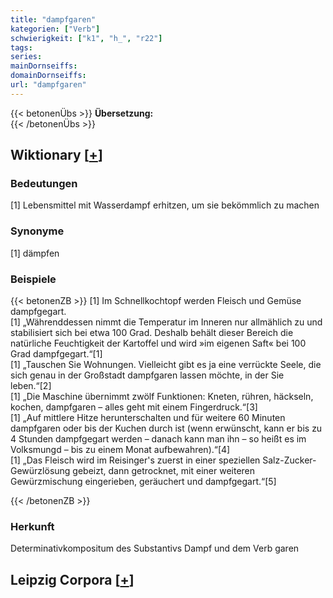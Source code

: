 ```yaml
---
title: "dampfgaren"
kategorien: ["Verb"]
schwierigkeit: ["k1", "h_", "r22"]
tags:
series:
mainDornseiffs:
domainDornseiffs:
url: "dampfgaren"
---
```


{{< betonenÜbs >}}
**Übersetzung:**  
{{< /betonenÜbs >}}

## Wiktionary [[+](https://de.wiktionary.org/wiki/dampfgaren)]

### Bedeutungen
[1] Lebensmittel mit Wasserdampf erhitzen, um sie bekömmlich zu machen  

### Synonyme
[1] dämpfen  

### Beispiele
{{< betonenZB >}}
[1] Im Schnellkochtopf werden Fleisch und Gemüse dampfgegart.  
[1] „Währenddessen nimmt die Temperatur im Inneren nur allmählich zu und stabilisiert sich bei etwa 100 Grad. Deshalb behält dieser Bereich die natürliche Feuchtigkeit der Kartoffel und wird »im eigenen Saft« bei 100 Grad dampfgegart.“[1]  
[1] „Tauschen Sie Wohnungen. Vielleicht gibt es ja eine verrückte Seele, die sich genau in der Großstadt dampfgaren lassen möchte, in der Sie leben.“[2]  
[1] „Die Maschine übernimmt zwölf Funktionen: Kneten, rühren, häckseln, kochen, dampfgaren – alles geht mit einem Fingerdruck.“[3]  
[1] „Auf mittlere Hitze herunterschalten und für weitere 60 Minuten dampfgaren oder bis der Kuchen durch ist (wenn erwünscht, kann er bis zu 4 Stunden dampfgegart werden – danach kann man ihn – so heißt es im Volksmungd – bis zu einem Monat aufbewahren).“[4]  
[1] „Das Fleisch wird im Reisinger's zuerst in einer speziellen Salz-Zucker-Gewürzlösung gebeizt, dann getrocknet, mit einer weiteren Gewürzmischung eingerieben, geräuchert und dampfgegart.“[5]  

{{< /betonenZB >}}
### Herkunft
Determinativkompositum des Substantivs Dampf und dem Verb garen  


## Leipzig Corpora [[+](https://corpora.uni-leipzig.de/en/res?word=dampfgaren&corpusId=deu_newscrawl-public_2018)]

